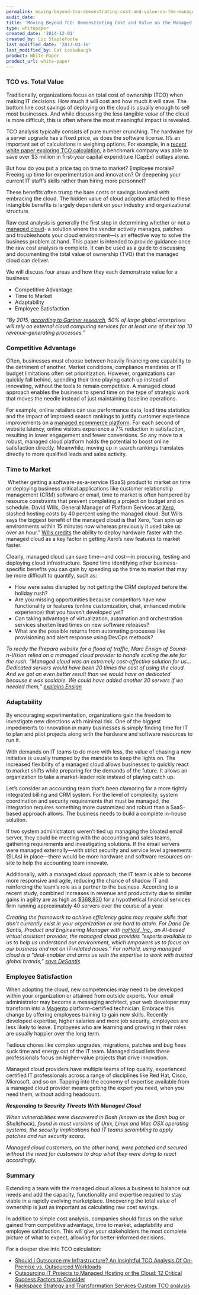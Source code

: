 ```yaml
---
permalink: moving-beyond-tco-demonstrating-cost-and-value-on-the-managed-cloud/
audit_date:
title: 'Moving Beyond TCO: Demonstrating Cost and Value on the Managed Cloud'
type: whitepaper
created_date: '2014-12-01'
created_by: Liz Staplefoote
last_modified_date: '2017-03-16'
last_modified_by: Cat Lookabaugh
product: White Paper
product_url: white-paper
---
```


### TCO vs. Total Value

Traditionally, organizations focus on total cost of ownership (TCO) when
making IT decisions. How much it will cost and how much it will save.
The bottom line cost savings of deploying on the cloud is usually enough
to sell most businesses. And while discussing the less tangible *value*
of the cloud is more difficult, this is often where the most meaningful
impact is revealed.

TCO analysis typically consists of pure number crunching. The hardware
for a server upgrade has a fixed price, as does the software license.
It’s an important set of calculations in weighing options. For example,
in a [recent white paper exploring TCO
calculation](https://broadcast.rackspace.com/al/images/MV-Outsource-Infrastructure.pdf),
a benchmark company was able to save over $3 million in first-year
capital expenditure (CapEx) outlays alone.

But how do you put a price tag on time to market? Employee morale?
Freeing up time for experimentation and innovation? Or deepening your
current IT staff’s skills rather than hiring more personnel?

These benefits often trump the bare costs or savings involved with
embracing the cloud. The hidden value of cloud adoption attached to
these intangible benefits is largely dependent on your industry and
organizational structure.

Raw cost analysis is generally the first step in determining whether or
not a [managed cloud](http://www.rackspace.com/managed-cloud/)- a
solution where the vendor actively manages, patches and troubleshoots
your cloud environment—is an effective way to solve the business problem
at hand. This paper is intended to provide guidance once the raw cost
analysis is complete. It can be used as a guide to discussing and
documenting the total value of ownership (TVO) that the managed cloud
can deliver.

We will discuss four areas and how they each demonstrate value for a
business:

-   Competitive Advantage
-   Time to Market
-   Adaptability
-   Employee Satisfaction

*“By 2015,* [*according to Gartner
research*](https://www.gartner.com/doc/2718918/cloud-computing-innovation-key-initiative#a1335578341)*,
50% of large global enterprises will rely on external cloud computing
services for at least one of their top 10 revenue-generating processes.”*

### Competitive Advantage

Often, businesses must choose between heavily financing one capability
to the detriment of another. Market conditions, compliance mandates or
IT budget limitations often set prioritization. However, organizations
can quickly fall behind, spending their time playing catch up instead of
innovating, without the tools to remain competitive. A managed cloud
approach enables the business to spend time on the type of strategic
work that moves the needle instead of just maintaining baseline
operations.

For example, online retailers can use performance data, load time
statistics and the impact of improved search rankings to justify
customer experience improvements on a [managed ecommerce
platform](http://www.rackspace.com/ecommerce-hosting/). For each second
of website latency, online visitors experience a 7% reduction in
satisfaction, resulting in lower engagement and fewer conversions. So
any move to a robust, managed cloud platform holds the potential to
boost online satisfaction directly. Meanwhile, moving up in search
rankings translates directly to more qualified leads and sales activity.

### Time to Market

 Whether getting a software-as-a-service (SaaS) product to market on
time or deploying business critical applications like customer
relationship management (CRM) software or email, time to market is often
hampered by resource constraints that prevent completing a project on
budget and on schedule. David Wills, General Manager of Platform
Services at [Xero](http://stories.rackspace.com/customers/xero/),
slashed hosting costs by 40 percent using the managed cloud. But Wills
says the biggest benefit of the managed cloud is that Xero, “can spin up
environments within 15 minutes now whereas previously it used take us
over an hour.” [Wills
credits](http://stories.rackspace.com/customers/xero/) the ability to
deploy hardware faster with the managed cloud as a key factor in getting
Xero’s new features to market faster.

Clearly, managed cloud can save time—and cost—in procuring, testing and
deploying cloud infrastructure. Spend time identifying other
business-specific benefits you can gain by speeding up the time to
market that may be more difficult to quantify, such as:

-   How were sales disrupted by not getting the CRM deployed before the holiday
rush?
-   Are you missing opportunities because competitors have new functionality or
features (online customization, chat, enhanced mobile experience) that you
haven’t developed yet?
-   Can taking advantage of virtualization, automation and orchestration
services shorten lead times on new software releases?
-   What are the possible returns from automating processes like provisioning
and alert response using DevOps methods?

*To ready the Prepara website for a flood of traffic, Marc Ensign of
Sound-n-Vision relied on a managed cloud provider to handle scaling the
site for the rush. “Managed cloud was an extremely cost-effective
solution for us… Dedicated servers would have been 20 times the cost of
using the cloud. And we got an even better result than we would have on
dedicated because it was scalable. We could have added another 30
servers if we needed them,” [explains
Ensign](http://stories.rackspace.com/wp-content/uploads/2014/05/CRP-Prepara-Case-Study-Final.pdf)*

### Adaptability

By encouraging experimentation, organizations gain the freedom to
investigate new directions with minimal risk. One of the biggest
impediments to innovation in many businesses is simply finding time for
IT to plan and pilot projects along with the hardware and software
resources to run it.

With demands on IT teams to do more with less, the value of chasing a
new initiative is usually trumped by the mandate to keep the lights on.
The increased flexibility of a managed cloud allows businesses to
quickly react to market shifts while preparing for the demands of the
future. It allows an organization to take a market-leader role instead
of playing catch up.

Let’s consider an accounting team that’s been clamoring for a more
tightly integrated billing and CRM system. For the level of complexity,
system coordination and security requirements that must be managed, the
integration requires something more customized and robust than a
SaaS-based approach allows. The business needs to build a complete
in-house solution.

If two system administrators weren’t tied up managing the bloated email
server, they could be meeting with the accounting and sales teams,
gathering requirements and investigating solutions. If the email servers
were managed externally—with strict security and service level
agreements (SLAs) in place—there would be more hardware and software
resources on-site to help the accounting team innovate.

Additionally, with a managed cloud approach, the IT team is able to
become more responsive and agile, reducing the chance of shadow IT and
reinforcing the team’s role as a partner to the business. According to a
recent study, combined increases in revenue and productivity due to
similar gains in agility are as high as
[$368,830](https://broadcast.rackspace.com/al/images/MV-Outsource-Infrastructure.pdf)
for a hypothetical financial services firm running approximately 40
servers over the course of a year.

*Creating the framework to achieve efficiency gains may require skills
that don’t currently exist in your organization or are hard to attain.
For Dario De Santis, Product and Engineering Manager with [noHold,
Inc.](http://www.rackspace.com/blog/artificial-intelligence-provider-nohold-answers-the-call-with-rackspace-managed-cloud/),
an AI-based virtual assistant provider, the managed cloud provides
“experts available to us to help us understand our environment, which
empowers us to focus on our business and not on IT-related issues.” For
noHold, using managed cloud is a “deal-enabler and arms us with the
expertise to work with trusted global brands,” [says
DeSantis](http://www.rackspace.com/blog/artificial-intelligence-provider-nohold-answers-the-call-with-rackspace-managed-cloud/)*

### Employee Satisfaction

When adopting the cloud, new competencies may need to be developed
within your organization or attained from outside experts. Your email
administrator may become a messaging architect, your web developer may
transform into a
[Magento](http://www.rackspace.com/ecommerce-hosting/magento/)
platform-certified technician. Embrace this change by offering employees
training to gain new skills. Recently developed expertise, higher
salaries and more job security, employees are less likely to leave.
Employees who are learning and growing in their roles are usually
happier over the long term.

Tedious chores like complex upgrades, migrations, patches and bug fixes
suck time and energy out of the IT team. Managed cloud lets these
professionals focus on higher-value projects that drive innovation.

Managed cloud providers have multiple teams of top quality, experienced
certified IT professionals across a range of disciplines like Red Hat,
Cisco, Microsoft, and so on. Tapping into the economy of expertise
available from a managed cloud provider means getting the expert you
need, when you need them, without adding headcount.

***Responding to Security Threats With Managed Cloud***

*When vulnerabilities were discovered in Bash (known as the Bash bug or
Shellshock), found in most versions of Unix, Linux and Mac OSX operating
systems, the security implications had IT teams scrambling to apply
patches and run security scans.*

*Managed cloud customers, on the other hand, were patched and secured
without the need for customers to drop what they were doing to react
accordingly.*

### Summary

Extending a team with the managed cloud allows a business to balance out
needs and add the capacity, functionality and expertise required to stay
viable in a rapidly evolving marketplace. Uncovering the total value of
ownership is just as important as calculating raw cost savings.

In addition to simple cost analysis, companies should focus on the value
gained from competitive advantage, time to market, adaptability and
employee satisfaction. This will give your stakeholders the most
complete picture of what to expect, allowing for better-informed
decisions.

For a deeper dive into TCO calculation:

-   [Should I Outsource my Infrastructure? An Insightful TCO Analysis Of On-Premise vs. Outsourced Workloads](https://broadcast.rackspace.com/al/images/MV-Outsource-Infrastructure.pdf)
-   [Outsourcing IT Projects to Managed Hosting or the Cloud: 12 Critical Success Factors to Consider](https://broadcast.rackspace.com/al/images/mv_criticalfactors_wp.pdf)
-   [Rackspace Strategy and Transformation Services Custom TCO analysis](http://www.rackspace.com/strategy-transformation-services/)


